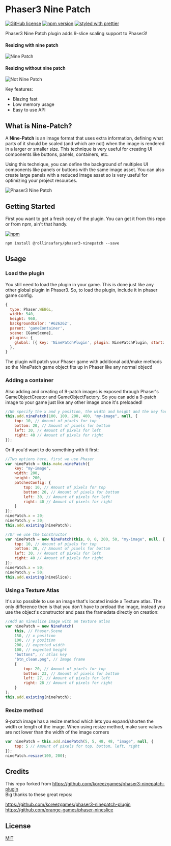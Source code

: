 # Phaser3 Nine Patch

[![GitHub license](https://img.shields.io/badge/license-MIT-green.svg)](https://github.com/rollinsafary/phaser3-ninepatch-plugin/blob/master/LICENSE)
[![npm version](https://badge.fury.io/js/%40rollinsafary%2Fphaser3-ninepatch.svg)](https://badge.fury.io/js/%40rollinsafary%2Fphaser3-ninepatch)
[![styled with prettier](https://img.shields.io/badge/styled_with-prettier-ff69b4.svg)](https://github.com/prettier/prettier)

Phaser3 Nine Patch plugin adds 9-slice scaling support to Phaser3!

#### Resizing with nine patch

![Nine Patch ](https://raw.githubusercontent.com/rollinsafary/phaser3-ninepatch-plugin/master/assets/np.gif)

#### Resizing without nine patch

![Not Nine Patch](https://raw.githubusercontent.com/rollinsafary/phaser3-ninepatch-plugin/master/assets/nnp.gif)

Key features:

-   Blazing fast
-   Low memory usage
-   Easy to use API

## What is Nine-Patch?

A **Nine-Patch** is an image format that uses extra information, defining what parts of it should be scaled (and which are not) when the image is rendered in a larger or smaller size. This technique is very useful for creating UI components like buttons, panels, containers, etc.

Using this technique, you can define the background of multiples UI components like panels or buttons with the same image asset. You can also create large panels with a reduced image asset so is very useful for optimizing your project resources.

![Phaser3 Nine Patch](https://raw.githubusercontent.com/rollinsafary/phaser3-ninepatch-plugin/master/assets/what-is-nine-patch.png)

## Getting Started

First you want to get a fresh copy of the plugin. You can get it from this repo or from npm, ain't that handy.

[![npm](https://img.shields.io/npm/dt/@rollinsafary/phaser3-ninepatch.svg)](https://www.npmjs.com/package/@rollinsafary/phaser3-ninepatch)

```
npm install @rollinsafary/phaser3-ninepatch --save
```

## Usage

### Load the plugin

You still need to load the plugin in your game. This is done just like any other global plugin in Phaser3.
So, to load the plugin, include it in phaser game config.

```javascript
{
  type: Phaser.WEBGL,
  width: 540,
  height: 960,
  backgroundColor: '#626262',
  parent: 'gameContainer',
  scene: [GameScene],
  plugins: {
    global: [{ key: 'NinePatchPlugin', plugin: NinePatchPlugin, start: true }],
  },
}
```

The plugin will patch your Phaser game with additional add/make methods so the NinePatch game object fits up in Phaser like any normal object!

### Adding a container

Also adding and creating of 9-patch images is exposed through Phaser's GameObjectCreator and GameObjectFactory.
So you can add a 9-patch image to your game just like any other image once it's preloaded!

```javascript
//We specify the x and y position, the width and height and the key for the image of the image. It will be automaticly scaled!
this.add.ninePatch(100, 100, 200, 400, "my-image", null, {
    top: 10, // Amount of pixels for top
    bottom: 20, // Amount of pixels for bottom
    left: 30, // Amount of pixels for left
    right: 40 // Amount of pixels for right
});
```

Or if you'd want to do something with it first:

```javascript
//Two options here, first we use Phaser
var ninePatch = this.make.ninePatch({
    key: "my-image",
    width: 200,
    height: 200,
    patchesConfig: {
        top: 10, // Amount of pixels for top
        bottom: 20, // Amount of pixels for bottom
        left: 30, // Amount of pixels for left
        right: 40 // Amount of pixels for right
    }
});
ninePatch.x = 20;
ninePatch.y = 20;
this.add.existing(ninePatch);

//Or we use the Constructor
var ninePatch = new NinePatch(this, 0, 0, 200, 50, "my-image", null, {
    top: 10, // Amount of pixels for top
    bottom: 20, // Amount of pixels for bottom
    left: 30, // Amount of pixels for left
    right: 40 // Amount of pixels for right
});
ninePatch.x = 50;
ninePatch.y = 50;
this.add.existing(nineSlice);
```

### Using a Texture Atlas

It's also possible to use an image that's located inside a Texture atlas. The only difference then is that you don't have to preload the image, instead you use the object's constructor and pass the framedata directly on creation:

```javascript
//Add an nineslice image with an texture atlas
var ninePatch = new NinePatch(
    this, // Phaser.Scene
    150, // x position
    100, // y position
    200, // expected width
    100, // expected height
    "buttons", // atlas key
    "btn_clean.png", // Image frame
    {
        top: 20, // Amount of pixels for top
        bottom: 23, // Amount of pixels for bottom
        left: 27, // Amount of pixels for left
        right: 28 // Amount of pixels for right
    }
);
this.add.existing(ninePatch);
```

### Resize method

9-patch image has a resize method which lets you expand/shorten the width or length of the image.
When using resize method, make sure values are not lower than the width of the image corners

```javascript
var ninePatch = this.add.ninePatch(5, 5, 48, 48, "image", null, {
    top: 5 // Amount of pixels for top, bottom, left, right
});
ninePatch.resize(100, 200);
```

## Credits
This repo forked from https://github.com/koreezgames/phaser3-ninepatch-plugin
<br> Big thanks to these great repos:

https://github.com/koreezgames/phaser3-ninepatch-plugin
<br>
https://github.com/orange-games/phaser-nineslice

## License

[MIT](LICENSE)